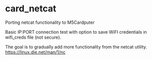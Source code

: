 # card_netcat
Porting netcat functionality to M5Cardputer

Basic IP:PORT connection test with option to save WiFI credentials in wifi_creds file (not secure). 

The goal is to gradually add more functionality from the netcat utility.
https://linux.die.net/man/1/nc
